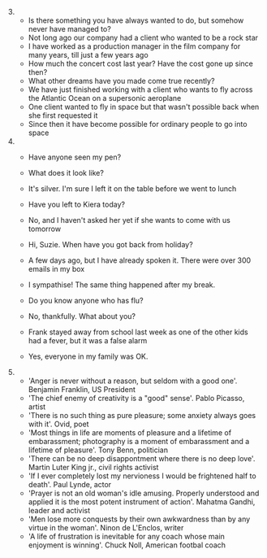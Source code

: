 3.
    - Is there something you have always wanted to do, but somehow never have managed to?
    - Not long ago our company had a client who wanted to be a rock star
    - I have worked as a production manager in the film company for many years, till just a few years ago
    - How much the concert cost last year? Have the cost gone up since then? 
    - What other dreams have you made come true recently?
    - We have just finished working with a client who wants to fly across the Atlantic Ocean on a supersonic aeroplane 
    - One client wanted to fly in space but that wasn't possible back when she first requested it
    - Since then it have become possible for ordinary people to go into space

4.
    - Have anyone seen my pen?
    - What does it look like?
    - It's silver. I'm sure I left it on the table before we went to lunch
    
    - Have you left to Kiera today?
    - No, and I haven't asked her yet if she wants to come with us tomorrow

    - Hi, Suzie. When have you got back from holiday?
    - A few days ago, but I have already spoken it. There were over 300 emails in my box
    - I sympathise! The same thing happened after my break.

    - Do you know anyone who has flu?
    - No, thankfully. What about you?
    - Frank stayed away from school last week as one of the other kids had a fever, but it was a false alarm
    - Yes, everyone in my family was OK.

5.
    - 'Anger is never without a reason, but seldom with a good one'. Benjamin Franklin, US President
    - 'The chief enemy of creativity is a "good" sense'. Pablo Picasso, artist
    - 'There is no such thing as pure pleasure; some anxiety always goes with it'. Ovid, poet
    - 'Most things in life are moments of pleasure and a lifetime of embarassment; photography is a moment of embarassment and a lifetime of pleasure'. Tony Benn, politician
    - 'There can be no deep disappontment where there is no deep love'. Martin Luter King jr., civil rights activist
    - 'If I ever completely lost my nervioness I would be frightened half to death'. Paul Lynde, actor
    - 'Prayer is not an old woman's idle amusing. Properly understood and applied it is the most potent instrument of action'. Mahatma Gandhi, leader and activist
    - 'Men lose more conquests by their own awkwardness than by any virtue in the woman'. Ninon de L'Enclos, writer
    - 'A life of frustration is inevitable for any coach whose main enjoyment is winning'. Chuck Noll, American footbal coach